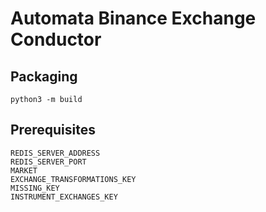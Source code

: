 # Automata Binance Exchange Conductor

## Packaging
`python3 -m build`

## Prerequisites
```
REDIS_SERVER_ADDRESS
REDIS_SERVER_PORT
MARKET
EXCHANGE_TRANSFORMATIONS_KEY
MISSING_KEY
INSTRUMENT_EXCHANGES_KEY
```
